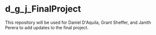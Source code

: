 # d_g_j_FinalProject
This repository will be used for Daniel D'Aquila, Grant Sheffer, and Janith Perera to add updates to the final project. 
